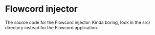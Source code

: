 # Flowcord injector

The source code for the Flowcord injector.
Kinda boring, look in the src/ directory instead for the Flowcord application.
